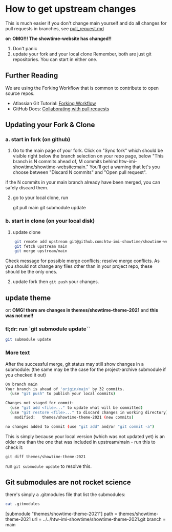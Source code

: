 # How to get upstream changes 

This is much easier if you don't change main yourself and do all changes for pull requests 
in branches, see [pull_request.md](./pull_request.md)

**or: OMG!!! The showtime-website has changed!!**

1. Don't panic
2. update your fork and your local clone
Remember, both are just git repositories. You can start in either one.


## Further Reading

We are using the Forking Workflow that is common to contribute to open source repos.

- Atlassian Git Tutorial: [Forking Workflow](https://www.atlassian.com/git/tutorials/comparing-workflows/forking-workflow)
- GitHub Docs: [Collaborating with pull requests](https://docs.github.com/en/pull-requests/collaborating-with-pull-requests)

## Updating your Fork & Clone
###   a. start in fork (on github)

1. Go to the main page of your fork.
 Click on "Sync fork" which should be visible right below the branch selection on your repo page, 
 below "This branch is N commits ahead of, M commits behind htw-imi-showtime/showtime-website:main."
 You'll get a warning that let's you choose between "Discard N commits" and "Open pull request".

 if the N commits in your main branch already have been merged, you can safely discard them.

2. go to your local clone, run


    git pull main
    git submodule update


###   b. start in clone (on your local disk)

1. update clone

```bash
    git remote add upstream git@github.com:htw-imi-showtime/showtime-website.git
    git fetch upstream main
    git merge upstream/main
```

Check message for possible merge conflicts; resolve merge conflicts. 
As you should not change any files other than in your project repo, 
these should be the only ones.


2. update fork
then `git push` your changes.

## update theme
or: **OMG! there are changes in themes/showtime-theme-2021** and **this was not me!!**

### tl;dr: run `git submodule update``

```bash
git submodule update
```
### More text

After the successful merge, git status may still show changes in a submodule:
(the same may be the case for the project-archive submodule if you checked it out)


```bash
On branch main
Your branch is ahead of 'origin/main' by 32 commits.
  (use "git push" to publish your local commits)

Changes not staged for commit:
  (use "git add <file>..." to update what will be committed)
  (use "git restore <file>..." to discard changes in working directory)
	modified:   themes/showtime-theme-2021 (new commits)

no changes added to commit (use "git add" and/or "git commit -a")
```

This is simply because your local version (which was not updated yet) is an older one
than the one that was included in upstream/main - run this to check it:

    git diff themes/showtime-theme-2021


run `git submodule update` to resolve this.


## Git submodules are not rocket science

there's simply a .gitmodules file that list the submodules:
```bash
cat .gitmodules
```


[submodule "themes/showtime-theme-2021"]
        path = themes/showtime-theme-2021
        url = ../../htw-imi-showtime/showtime-theme-2021.git
        branch = main